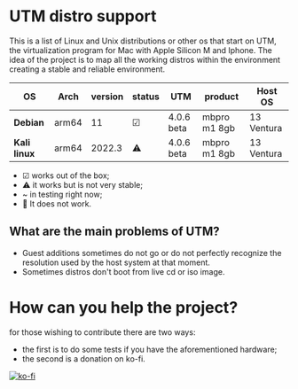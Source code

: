 # UTM distro support
This is a list of Linux and Unix distributions or other os that start on UTM, the virtualization program for Mac with Apple Silicon M and Iphone.
The idea of the project is to map all the working distros within the environment creating a stable and reliable environment.

|       OS           |      Arch     |   version  |    status   |   UTM       |   product     |   Host OS    |
|--------------------|---------------|------------|-------------| ----------- | ------------- | ------------ |
|     **Debian**     |     arm64     |     11     |      ☑      |  4.0.6 beta | mbpro m1 8gb  |  13 Ventura  |
|     **Kali linux** |     arm64     |  2022.3    |      ⚠      |  4.0.6 beta | mbpro m1 8gb  |  13 Ventura  |


- ☑ works out of the box;
- ⚠ it works but is not very stable;
- ~ in testing right now;
- 🚫 It does not work.

## What are the main problems of UTM?
- Guest additions sometimes do not go or do not perfectly recognize the resolution used by the host system at that moment.
- Sometimes distros don't boot from live cd or iso image.

# How can you help the project?
for those wishing to contribute there are two ways:
- the first is to do some tests if you have the aforementioned hardware;
- the second is a donation on ko-fi.

[![ko-fi](https://ko-fi.com/img/githubbutton_sm.svg)](https://ko-fi.com/A0A3CDMP9)
